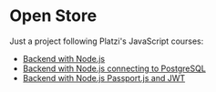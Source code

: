 # Open Store

Just a project following Platzi's JavaScript courses:
- [Backend with Node.js](https://platzi.com/cursos/backend-nodejs/)
- [Backend with Node.js connecting to PostgreSQL](https://platzi.com/cursos/backend-nodejs-postgres/)
- [Backend with Node.js Passport.js and JWT](https://platzi.com/cursos/passport/)

